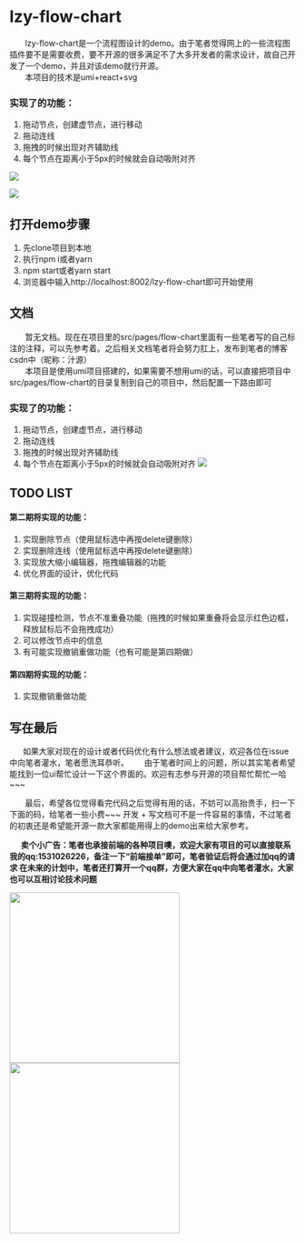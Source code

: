 # lzy-flow-chart

&nbsp;&nbsp;&nbsp;&nbsp;&nbsp;&nbsp;&nbsp;lzy-flow-chart是一个流程图设计的demo。由于笔者觉得网上的一些流程图插件要不是需要收费，要不开源的很多满足不了大多开发者的需求设计，故自己开发了一个demo，并且对该demo就行开源。
<br/>&nbsp;&nbsp;&nbsp;&nbsp;&nbsp;&nbsp;&nbsp;本项目的技术是umi+react+svg

### 实现了的功能：
1. 拖动节点，创建虚节点，进行移动
2. 拖动连线
3. 拖拽的时候出现对齐辅助线
4. 每个节点在距离小于5px的时候就会自动吸附对齐

![](https://github.com/zhiyuan3458/lzy-flow-chart/blob/master/%E6%95%88%E6%9E%9C%E5%9B%BEgif/1.gif?raw=true)

![](https://github.com/zhiyuan3458/lzy-flow-chart/blob/master/%E6%95%88%E6%9E%9C%E5%9B%BEgif/2.gif?raw=true)

## 打开demo步骤
1. 先clone项目到本地
2. 执行npm i或者yarn
3. npm start或者yarn start
4. 浏览器中输入http://localhost:8002/lzy-flow-chart即可开始使用

## 文档
&nbsp;&nbsp;&nbsp;&nbsp;&nbsp;&nbsp;&nbsp;暂无文档。现在在项目里的src/pages/flow-chart里面有一些笔者写的自己标注的注释，可以先参考着。之后相关文档笔者将会努力肛上，发布到笔者的博客csdn中（昵称：汁源）
<br />&nbsp;&nbsp;&nbsp;&nbsp;&nbsp;&nbsp;&nbsp;本项目是使用umi项目搭建的，如果需要不想用umi的话，可以直接把项目中src/pages/flow-chart的目录复制到自己的项目中，然后配置一下路由即可
### 实现了的功能：
1. 拖动节点，创建虚节点，进行移动
2. 拖动连线
3. 拖拽的时候出现对齐辅助线
4. 每个节点在距离小于5px的时候就会自动吸附对齐
![](https://www.showdoc.com.cn/server/api/attachment/visitfile/sign/6679807362048f0ba47a4a95993cdd24)
	   
	
## TODO LIST
#### 第二期将实现的功能：
1. 实现删除节点（使用鼠标选中再按delete键删除）
2. 实现删除连线（使用鼠标选中再按delete键删除）
3. 实现放大缩小编辑器，拖拽编辑器的功能
4. 优化界面的设计，优化代码

#### 第三期将实现的功能：
1. 实现碰撞检测，节点不准重叠功能（拖拽的时候如果重叠将会显示红色边框，释放鼠标后不会拖拽成功）
2. 可以修改节点中的信息
3. 有可能实现撤销重做功能（也有可能是第四期做）

#### 第四期将实现的功能：
1. 实现撤销重做功能

## 写在最后
  &nbsp;&nbsp;&nbsp;&nbsp;&nbsp;&nbsp;如果大家对现在的设计或者代码优化有什么想法或者建议，欢迎各位在issue中向笔者灌水，笔者愿洗耳恭听。
  &nbsp;&nbsp;&nbsp;&nbsp;&nbsp;&nbsp;由于笔者时间上的问题，所以其实笔者希望能找到一位ui帮忙设计一下这个界面的。欢迎有志参与开源的项目帮忙帮忙一哈~~~

&nbsp;&nbsp;&nbsp;&nbsp;&nbsp;&nbsp; 最后，希望各位觉得看完代码之后觉得有用的话，不妨可以高抬贵手，扫一下下面的码，给笔者一些小费~~~
 开发 + 写文档可不是一件容易的事情，不过笔者的初衷还是希望能开源一款大家都能用得上的demo出来给大家参考。

**&nbsp;&nbsp;&nbsp;&nbsp;&nbsp;&nbsp;卖个小广告：笔者也承接前端的各种项目噢，欢迎大家有项目的可以直接联系我的qq:1531026226，备注一下“前端接单”即可，笔者验证后将会通过加qq的请求
在未来的计划中，笔者还打算开一个qq群，方便大家在qq中向笔者灌水，大家也可以互相讨论技术问题**

<img width="300" src="https://www.showdoc.com.cn/server/api/attachment/visitfile/sign/6603543b05c29f6ea5b0cbe98c7bb7b8" />
        
<img width="300" src="https://www.showdoc.com.cn/server/api/attachment/visitfile/sign/04b5b74729ecf62f338faf3b90f32d10" />
